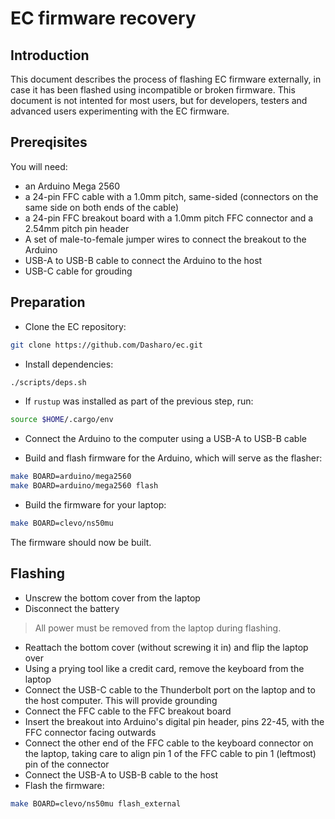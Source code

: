 # EC firmware recovery

## Introduction

This document describes the process of flashing EC firmware externally, in case
it has been flashed using incompatible or broken firmware. This document is not
intented for most users, but for developers, testers and advanced users
experimenting with the EC firmware.

## Prereqisites

You will need:

- an Arduino Mega 2560
- a 24-pin FFC cable with a 1.0mm pitch, same-sided (connectors on the same side
  on both ends of the cable)
- a 24-pin FFC breakout board with a 1.0mm pitch FFC connector and a 2.54mm
  pitch pin header
- A set of male-to-female jumper wires to connect the breakout to the Arduino
- USB-A to USB-B cable to connect the Arduino to the host
- USB-C cable for grouding

## Preparation

- Clone the EC repository:

```bash
git clone https://github.com/Dasharo/ec.git
```

- Install dependencies:

```bash
./scripts/deps.sh
```

- If `rustup` was installed as part of the previous step, run:

```bash
source $HOME/.cargo/env
```

- Connect the Arduino to the computer using a USB-A to USB-B cable

- Build and flash firmware for the Arduino, which will serve as the flasher:

```bash
make BOARD=arduino/mega2560
make BOARD=arduino/mega2560 flash
```

- Build the firmware for your laptop:

```bash
make BOARD=clevo/ns50mu
```

The firmware should now be built.

## Flashing

- Unscrew the bottom cover from the laptop
- Disconnect the battery

> All power must be removed from the laptop during flashing.

- Reattach the bottom cover (without screwing it in) and flip the laptop over
- Using a prying tool like a credit card, remove the keyboard from the laptop
- Connect the USB-C cable to the Thunderbolt port on the laptop and to the host
  computer. This will provide grounding
- Connect the FFC cable to the FFC breakout board
- Insert the breakout into Arduino's digital pin header, pins 22-45, with the
  FFC connector facing outwards
- Connect the other end of the FFC cable to the keyboard connector on the
  laptop, taking care to align pin 1 of the FFC cable to pin 1 (leftmost) pin
  of the connector
- Connect the USB-A to USB-B cable to the host
- Flash the firmware:

```bash
make BOARD=clevo/ns50mu flash_external
```
